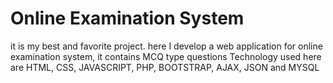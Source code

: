 # Online Examination System

it is my best and favorite project. here I develop a web application for online examination system, it contains MCQ type questions  Technology used here are 
HTML, CSS, JAVASCRIPT, PHP, BOOTSTRAP, AJAX, JSON and MYSQL
